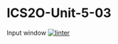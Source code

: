# ICS2O-Unit-5-03
Input window
[![linter](https://github.com/<OWNER>/<REPOSITORY>/workflows/linter/badge.svg)](https://github.com/marketplace/actions/super-linter)

